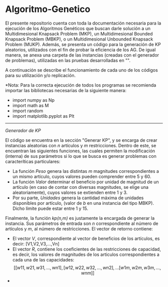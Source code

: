 # Algoritmo-Genetico
El presente repositorio cuenta con toda la documentación necesaria para la ejecución de los Algoritmos Genéticos que buscan darle solución a un Multidimesional Knapsack Problem (MKP), un Multidimesional Bounded Knapsack Problem (MBKP), o un Multidimesional Unbounded Knapsack Problem (MUKP). Además, se presenta un código para la generación de KP aleatorios, utilizados con el fin de probar la eficiencia de los AG. De igual manera, se anexa una carpeta de las instancias (creadas con el generador de problemas), utilizadas en las pruebas desarrolladas en "".

A continuación se describe el funcionamiento de cada uno de los códigos para su utilización y/o replicación.

*Nota: Para la correcta ejecución de todos los programas se recomienda importar las bibliotecas necesarias de la siguiente manera:
 * import numpy as Np
 * import math as M
 * import random
 * import matplotlib.pyplot as Plt
-----------------------------------------------------------------------------------
*Generador de KP*

El código se encuentra en la sección "Generar KP", y se encarga de crear instancias aleatorias con *n* artículos y *m* restricciones. Dentro de este, se encuentran las siguientes funciones, las cuales permiten la modificación (interna) de sus parámetros si lo que se busca es generar problemas con caracteríticas particulares:
* La función *Peso* genera las distintas *m* magnitudes correspondientes a un mismo artículo, cuyos valores pueden comprender entre 5 y 60. 
* La función *Valor* determinar el beneficio por unidad de magnitud de un artículo (en caso de contar con diversas magnitudes, se elige una aleatoriamente), cuyos valores se extienden entre 1 y 3.
* Por su parte, *Unidades* genera la cantidad máxima de unidades disponibles por artículo, (valor de *b* en una instancia del tipo MBKP). Dicho límite puede estar entre 1 y 15.

Finalmente, la función *kp(n,m)* es justamente la encargada de generar la instancia. Sus parámetros de entrada son *n* correspondiente al número de artículos y *m*, al número de restricciones. El vector de retorno contiene:
* El vector *V*, correspondiente al vector de beneficios de los artículos, es decir:
     [V1,V2,V3,...,Vn]
* El vector *R*, contiene los coeficientes de las restricciones de capacidad, es decir, los valores de magnitudes de los articulos correspondientes a cada una de las capacidades:
     $$[[w11,w21,w31,...,wn1],
      [w12,w22,w32,...,wn2],
      ...
      [w1m,w2m,w3m,...,wnm]]$$
* 
